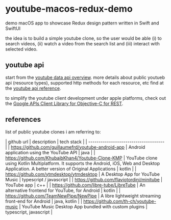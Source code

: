 # youtube-macos-redux-demo

demo macOS app to showcase Redux design pattern written in Swift and SwiftUI

the idea is to build a simple youtube clone, so the user would be able (i) to search videos, (ii) watch a video from the search list and (iii) interact with selected video.

## youtube api 

start from the [youtube data api overview](https://developers.google.com/youtube/v3/getting-started). more details about public youtueb api (resource types), supported http methods for each resource, etc find at the [youtube api reference](https://developers.google.com/youtube/v3/docs/). 

to simplify the youtube client development under apple platforms, check out the [Google APIs Client Library for Objective-C for REST](https://github.com/google/google-api-objectivec-client-for-rest).

## references

list of public youtube clones i am referring to:

| github url | description | tech stack |
| ------------------------------------- |
| https://github.com/guillaumefrd/youtube-android-app | Android application using the YouTube API | java |
| https://github.com/KhubaibKhan4/Youtube-Clone-KMP | YouTube clone using Kotlin Multiplatform. It supports the Android, iOS, Web and Desktop Application. A better version of Original Applications | kotlin |
| https://github.com/ytmdesktop/ytmdesktop | A Desktop App for YouTube Music | typescript / javascript | 
| https://github.com/flaviotordini/minitube | YouTube app | c++ | 
| https://github.com/libre-tube/LibreTube | An alternative frontend for YouTube, for Android | kotlin |
| https://github.com/TeamNewPipe/NewPipe | A libre lightweight streaming front-end for Android | java, kotlin |
| https://github.com/th-ch/youtube-music | YouTube Music Desktop App bundled with custom plugins | typescript, javascript | 
